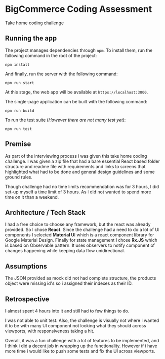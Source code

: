 # BigCommerce Coding Assessment

Take home coding challenge

## Running the app

The project manages dependencies through `npm`. To install them, run the following command in the root of the project:

```
npm install
```

And finally, run the server with the following command:

```
npm run start
```

At this stage, the web app will be available at `https://localhost:3000`.

The single-page application can be built with the following command:

```
npm run build
```

To run the test suite (_However there are not many test yet_):

```
npm run test
```

## Premise

As part of the interviewing process i was given this take home coding challenge. I was given a zip file that had a bare essential React based folder structure and readme file with requirements and links to screens that highlighted what had to be done and general design guidelines and some ground rules.

Though challenge had no time limits recommendation was for 3 hours, I did set-up myself a time limit of 3 hours. As I did not wanted to spend more time on it than a weekend.

## Architecture / Tech Stack

I had a free choice to choose any framework, but the react was already provided. So I chose **React**. Since the challenge had a need to do a lot of UI components I selected **Material UI** which is a react component library for Google Material Design. Finally for state management I chose **Rx.JS** which is based on Observable pattern. It uses observers to notify component of changes happening while keeping data flow unidirectional.

## Assumptions

The JSON provided as mock did not had complete structure, the products object were missing id's so i assigned their indexes as their ID.

## Retrospective

I almost spent 4 hours into it and still had to few things to do.

I was not able to unit test. Also, the challenge is visually not where I wanted it to be with many UI component not looking what they should across viewports, with responsiveness taking a hit.

Overall, it was a fun challenge with a lot of features to be implemented, and I think i did a decent job in wrapping up the functionality. However if i have more time i would like to push some tests and fix the UI across viewports.
